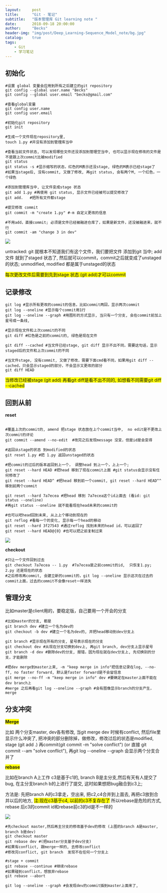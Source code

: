 ```yaml
---
layout:     post
title:      "Git - 笔记"
subtitle:   "版本管理库 Git learning note "
date:       2018-09-18 20:00:00
author:     "Becks"
header-img: "img/post/Deep_Learning-Sequence_Model_note/bg.jpg"
catalog:    true
tags:
    - Git
    - 学习笔记
---
```



## 初始化

```shell
#设置 global 变量会应用到所有之后建立的git repository
git config --global user.name "Becks"   
git config --global user.email "becks@gmail.com" 

#查看global变量
git config user.name 
git config user.email 

#初始化git repository
git init

#生成一个文件现在repository里,
touch 1.py #并没有添加到管理库当中

#查看当前文件状态, 可以发现哪些文件还没添加到管理空当中, 也可以显示现在修改的文件是不是跟上次commit比被modified
git status
git status -s #显示缩写的状态，红色的M表示还没stage, 绿色的M表示已经stage了
#如果当stage后, 没有commit, 又做了修改, 再git status, 会有两个M, 一个红色，一个绿色

#添加到管理库当中, 让文件变成stage 状态
git add 1.py #再使用 git status, 显示文件已经被可以提交修改了
git add.   #把所有文件都stage

#提交修改 commit 
git commit -m "create 1.py" #-m 自定义更改的信息

#不用add，直接commit; 必须是文件已经被融进仓库了，如果是新文件，还没被融进来，就不行
git commit -am "change 3 in dev"
```

![](/img/post/git-note/gitpic1.png)

untracked: git 就根本不知道我们有这个文件，我们要把文件 添加到git 当中; add 文件 就到了staged 状态了, 然后就可以commit，commit之后就变成了unstaged 的状态;  unmodified, modified 都是属于unstaged的状态

<span style="background-color: #FFFF00">每次更改文件后需要到先到stage 状态 (git add)才可以commit </span>

## 记录修改

```shell
git log #显示所有更改的commit的信息，比如commit两回，显示两次commit
git log --oneline #显示每个commit用1行
git log --oneline --graph #用图形的方式显示, 当只有一个分支, 会在commit前加上星号成一条线,

#显示现在文件和上次commit的不同
git diff #红色是之前的commit的, 绿色是现在文件

git diff --cached #当文件已经stage, git diff 显示不出不同，需要这句话，显示staged后的文件和上次commit的不同

#当文件stage, 没有commit, 又做了修改，需要下面cmd看不同，如果用git diff --cached，只会显示staged的部分，不会显示又更改的部分
git diff HEAD 
```
<span style="background-color: #FFFF00">当修改已经被stage (git add) 再看git diff是看不出不同的, 如想看不同需要git diff --cached </span>

## 回到从前

**reset** 
```shell

#覆盖上次的commit的, amend 把stage 状态放在上个commit当中,  no edit是不更改上次commit的评论
git commit --amend --no-edit  #改完之后发现message 没变，但是id是会变得

#返回从stage的状态 到modified的状态
git reset 1.py #把 1.py 返回unstaged的状态

#把commit的过后的版本返回到上一个， 调整head 到上一个，上上一个; 
git reset --hard HEAD #把head 移到了现在commit上面 #git status会显示没有任何修改了
git reset --hard HEAD^ #把head 移到前一个commit, git reset --hard HEAD^^ 移到前两个commit

git reset --hard 7a7ecea #把head 移到 7a7ecea这个id上面去 (看id: git status --oneline)
#再git status --oneline 就不能看现在head未来的commit的

#也可以吧head回到未来, 从上上个移动到现在的
git reflog #看每一个的变化, 显示每一个head的移动
git reset --hard 3f27543 #通过reflog 找到未来的head id，可以返回了
git reset --hard HEAD@{0} #也可以把之前复制过来
```
![](/img/post/git-note/gitpic2.png)

**checkout** 
```shell
#只让一个文件回到过去
git checkout 7a7ecea -- 1.py  #7a7ecea是之前commit的id,  只恢复1.py; 2.py 还是现在的状态
#之后修改再commit, 会建立新的commit的，git log --oneline 显示这次在过去的commit上面，过去的commit不会像reset一样消失
```

## 管理分支

比如master是client用的，要稳定版，自己要用一个开会的分支
```shell
#比如master的分支, 都是
git branch dev #建立一个名为dev的
git checkout -b dev #建立一个名为dev的, 并把head移动到dev分支上

git branch #显示现在所有的分支, 星号表示现在的分支
git checkout dev #从现在分支切换到dev上, 再git branch, dev分支上显示星号
git branch -d dev #删除dev的分支, 报错，因为现在就在dev分支上, 先切换别的分支，才能删除

#把dev merge到master上来, -m "keep merge in info"把信息记录在log, --no-ff, no faster forward, 默认是faster forward是不会留信息
git merge --no-ff -m "keep merge in info" dev #要确定在master上面不能在dev branch上
#merge 之后再看git log --oneline --graph #会有图像显示branch的分支产生，merge
```


## 分支冲突
<span style="background-color: #FFFF00">**Merge** </span> 

比如 两个分支master, dev各有修改, 当git merge dev 时候有conflict, 然后file里显示什么冲突了, 把冲突的部分删除掉，做修改，修改过后的状态是modified, stage (git add .) 再commit(git commit -m "solve conflict") (or 直接 git commit --am "solve conflict"), 再git log --oneline --graph 会显示两个分支合并了


<span style="background-color: #FFFF00">**rebase** </span> 

比如在branch A上工作 c3是基于c1的, branch B是主分支,然后有天有人提交了bug, 在主分支branch b的上进行了提交, 这时如果想把bug融合到c3上; 

方法是: 先把branch A的c3拿走，空出来, 把c2,c4合并到上面去, 再把c3放到合并以后的地方, <span style="background-color: #FFFF00">注:现在c3基于c4, 以前的c3不复存在了</span> 所以rebase是危险的方式, rebase 后c3的commit id和rebase前c3的id是不一样的


![](/img/post/git-note/gitpic3.png)

```shell
#先checkout master,然后再主分支的修改基于dev的修改 (上图的branch A是master, branch b是dev)
git checkout master
git rebase dev #(把master分支基于dev分支)
#如果有conflict, 跟merge一样的, 去修改conflict
#修改完conflict, git branch  发现不在任何一个分支上

#stage + commit 
git rebase --continue #继续rebase
#如果碰到conflict，想放弃rebase
git rebase --abort

git log --oneline --graph #会发现dev的commit插到master上面来了,
```

